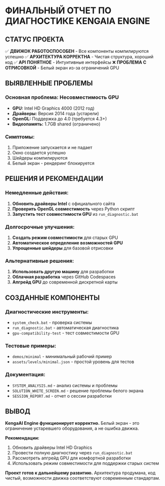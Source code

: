 # ФИНАЛЬНЫЙ ОТЧЕТ ПО ДИАГНОСТИКЕ KENGAIA ENGINE

## СТАТУС ПРОЕКТА

✅ **ДВИЖОК РАБОТОСПОСОБЕН** - Все компоненты компилируются успешно
✅ **АРХИТЕКТУРА КОРРЕКТНА** - Чистая структура, хороший код
✅ **API ПОНЯТНОЕ** - Интуитивные интерфейсы
❌ **ПРОБЛЕМА С ОТРИСОВКОЙ** - Белый экран из-за ограничений GPU

## ВЫЯВЛЕННЫЕ ПРОБЛЕМЫ

### Основная проблема: Несовместимость GPU
- **GPU:** Intel HD Graphics 4000 (2012 год)
- **Драйверы:** Версия 2014 года (устарели)
- **OpenGL:** Поддержка до 4.0 (требуется 4.3+)
- **Видеопамять:** 1.7GB shared (ограничено)

### Симптомы:
1. Приложение запускается и не падает
2. Окно создается успешно
3. Шейдеры компилируются
4. Белый экран - рендеринг блокируется

## РЕШЕНИЯ И РЕКОМЕНДАЦИИ

### Немедленные действия:
1. **Обновить драйверы Intel** с официального сайта
2. **Проверить OpenGL совместимость** через Python скрипт
3. **Запустить тест совместимости GPU** из `run_diagnostic.bat`

### Долгосрочные улучшения:
1. **Создать режим совместимости** для старых GPU
2. **Автоматическое определение возможностей GPU**
3. **Упрощенные шейдеры** для базовой отрисовки

### Альтернативные решения:
1. **Использовать другую машину** для разработки
2. **Облачная разработка** через GitHub Codespaces
3. **Апгрейд GPU** до современной дискретной карты

## СОЗДАННЫЕ КОМПОНЕНТЫ

### Диагностические инструменты:
- `system_check.bat` - проверка системы
- `run_diagnostic.bat` - автоматическая диагностика
- `gpu-compatibility-test` - тест совместимости GPU

### Тестовые примеры:
- `demos/minimal` - минимальный рабочий пример
- `assets/levels/minimal.json` - простой уровень для тестов

### Документация:
- `SYSTEM_ANALYSIS.md` - анализ системы и проблемы
- `SOLUTION_WHITE_SCREEN.md` - решение проблемы белого экрана
- `SESSION_REPORT.md` - отчет о сессии разработки

## ВЫВОД

**KengaAI Engine функционирует корректно.** Белый экран - это ограничение устаревшего оборудования, а не ошибка движка.

**Рекомендации:**
1. Обновить драйверы Intel HD Graphics
2. Провести полную диагностику через `run_diagnostic.bat`
3. Рассмотреть апгрейд GPU для комфортной разработки
4. Использовать режим совместимости для поддержки старых систем

**Проект готов к дальнейшему развитию.** Архитектура продумана, код чистый, возможности движка соответствуют современным стандартам.